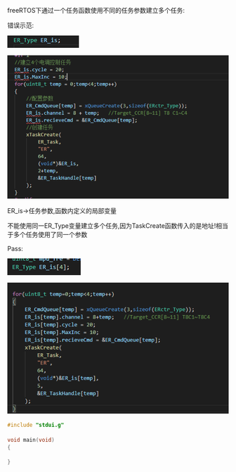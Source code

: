 freeRTOS下通过一个任务函数使用不同的任务参数建立多个任务:

错误示范:

![image-20220317214652579](log.assets/image-20220317214652579.png)

![image-20220317214411970](log.assets/image-20220317214411970.png)

ER_is->任务参数,函数内定义的局部变量

不能使用同一ER_Type变量建立多个任务,因为TaskCreate函数传入的是地址!相当于多个任务使用了同一个参数

Pass:

![image-20220317215052865](log.assets/image-20220317215052865.png)

![image-20220317215042371](log.assets/image-20220317215042371.png)

```c
#include "stdui.g"

void main(void)
{
    
}
```

